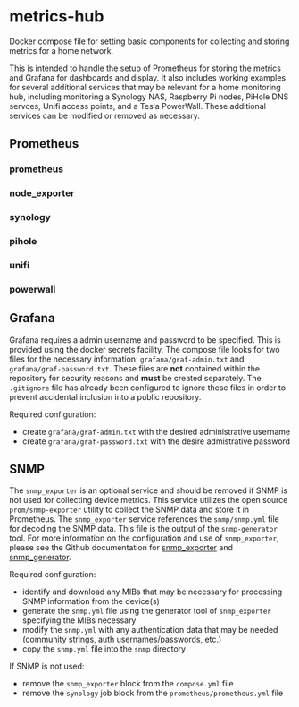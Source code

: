 # metrics-hub
Docker compose file for setting basic components for collecting and storing metrics for a home network. 

This is intended to handle the setup of Prometheus for storing the metrics and Grafana for dashboards and display. It also includes working examples for several additional services that may be relevant for a home monitoring hub, including monitoring a Synology NAS, Raspberry Pi nodes, PiHole DNS servces, Unifi access points, and a Tesla PowerWall. These additional services can be modified or removed as necessary.

## Prometheus

### prometheus
### node_exporter
### synology
### pihole
### unifi
### powerwall

## Grafana

Grafana requires a admin username and password to be specified. This is provided using the docker secrets facility. The compose file looks for two files for the necessary information: `grafana/graf-admin.txt` and `grafana/graf-password.txt`. These files are **not** contained within the repository for security reasons and **must** be created separately. The `.gitignore` file has already been configured to ignore these files in order to prevent accidental inclusion into a public repository.

Required configuration:
- create `grafana/graf-admin.txt` with the desired administrative username
- create `grafana/graf-password.txt` with the desire admistrative password

## SNMP

The `snmp_exporter` is an optional service and should be removed if SNMP is not used for collecting device metrics. This service utilizes the open source `prom/snmp-exporter` utility to collect the SNMP data and store it in Prometheus. The `snmp_exporter` service references the `snmp/snmp.yml` file for decoding the SNMP data. This file is the output of the `snmp-generator` tool. For more information on the configuration and use of `snmp_exporter`, please see the Github documentation for [snmp_exporter](https://github.com/prometheus/snmp_exporter) and [snmp_generator](https://github.com/prometheus/snmp_exporter/tree/main/generator).

Required configuration:
- identify and download any MIBs that may be necessary for processing SNMP information from the device(s)
- generate the `snmp.yml` file using the generator tool of `snmp_exporter` specifying the MIBs necessary
- modify the `snmp.yml` with any authentication data that may be needed (community strings, auth usernames/passwords, etc.)
- copy the `snmp.yml` file into the `snmp` directory 

If SNMP is not used:
- remove the `snmp_exporter` block from the `compose.yml` file
- remove the `synology` job block from the `prometheus/prometheus.yml` file

